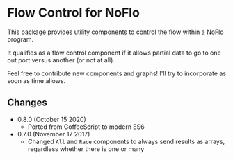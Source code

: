 # Flow Control for NoFlo

This package provides utility components to control the flow within a
[NoFlo](http://noflojs.org/) program.

It qualifies as a flow control component if it allows partial data to go
to one out port versus another (or not at all).

Feel free to contribute new components and graphs! I'll try to
incorporate as soon as time allows.

## Changes

* 0.8.0 (October 15 2020)
  - Ported from CoffeeScript to modern ES6
* 0.7.0 (November 17 2017)
  - Changed `All` and `Race` components to always send results as arrays, regardless whether there is one or many
